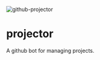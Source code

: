![github-projector](https://i.imgur.com/T0Z3qWL.png)
# projector
A github bot for managing projects.
